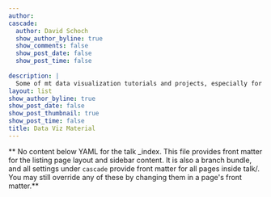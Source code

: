 ```yaml
---
author:
cascade:
  author: David Schoch
  show_author_byline: true
  show_comments: false
  show_post_date: false
  show_post_time: false
  
description: |
  Some of mt data visualization tutorials and projects, especially for networks.
layout: list
show_author_byline: true
show_post_date: false
show_post_thumbnail: true
show_post_time: false
title: Data Viz Material
---
```


** No content below YAML for the talk _index. This file provides front matter for the listing page layout and sidebar content. It is also a branch bundle, and all settings under `cascade` provide front matter for all pages inside talk/. You may still override any of these by changing them in a page's front matter.**
